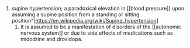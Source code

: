 1. supine hypertension; a paradoxical elevation in [[blood pressure]] upon assuming a supine position from a standing or sitting position^[https://en.wikipedia.org/wiki/Supine_hypertension]
	1. It is assumed to be a manifestation of disorders of the [[autonomic nervous system]] or due to side effects of medications such as midodrine and droxidopa.